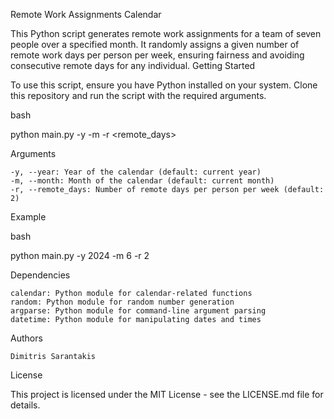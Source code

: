 Remote Work Assignments Calendar

This Python script generates remote work assignments for a team of seven people over a specified month. It randomly assigns a given number of remote work days per person per week, ensuring fairness and avoiding consecutive remote days for any individual.
Getting Started

To use this script, ensure you have Python installed on your system. Clone this repository and run the script with the required arguments.

bash

python main.py -y <year> -m <month> -r <remote_days>

Arguments

    -y, --year: Year of the calendar (default: current year)
    -m, --month: Month of the calendar (default: current month)
    -r, --remote_days: Number of remote days per person per week (default: 2)

Example

bash

python main.py -y 2024 -m 6 -r 2

Dependencies

    calendar: Python module for calendar-related functions
    random: Python module for random number generation
    argparse: Python module for command-line argument parsing
    datetime: Python module for manipulating dates and times

Authors

    Dimitris Sarantakis

License

This project is licensed under the MIT License - see the LICENSE.md file for details.
